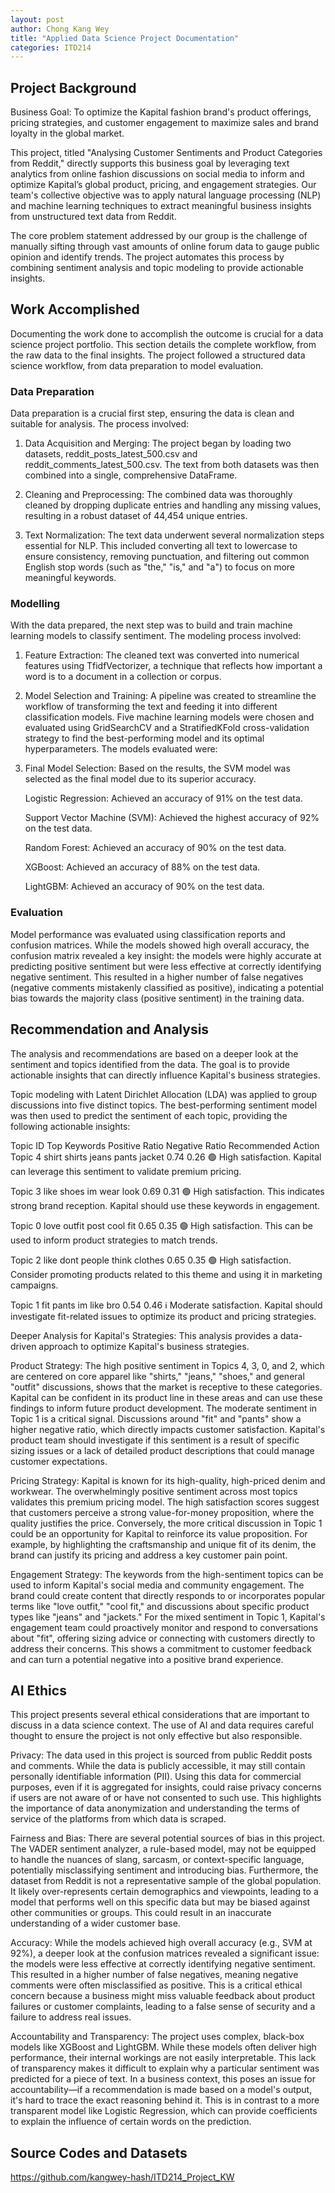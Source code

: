 ```yaml
---
layout: post
author: Chong Kang Wey
title: "Applied Data Science Project Documentation"
categories: ITD214
---
```

## Project Background
Business Goal: To optimize the Kapital fashion brand's product offerings, pricing strategies, and customer engagement to maximize sales and brand loyalty in the global market.

This project, titled "Analysing Customer Sentiments and Product Categories from Reddit," directly supports this business goal by leveraging text analytics from online fashion discussions on social media to inform and optimize Kapital’s global product, pricing, and engagement strategies. Our team's collective objective was to apply natural language processing (NLP) and machine learning techniques to extract meaningful business insights from unstructured text data from Reddit.

The core problem statement addressed by our group is the challenge of manually sifting through vast amounts of online forum data to gauge public opinion and identify trends. The project automates this process by combining sentiment analysis and topic modeling to provide actionable insights.

## Work Accomplished
Documenting the work done to accomplish the outcome is crucial for a data science project portfolio. This section details the complete workflow, from the raw data to the final insights.
The project followed a structured data science workflow, from data preparation to model evaluation.

### Data Preparation
Data preparation is a crucial first step, ensuring the data is clean and suitable for analysis. The process involved:

1. Data Acquisition and Merging: The project began by loading two datasets, reddit_posts_latest_500.csv and reddit_comments_latest_500.csv. The text from both datasets was then combined into a single, comprehensive DataFrame.

2. Cleaning and Preprocessing: The combined data was thoroughly cleaned by dropping duplicate entries and handling any missing values, resulting in a robust dataset of 44,454 unique entries.

3. Text Normalization: The text data underwent several normalization steps essential for NLP. This included converting all text to lowercase to ensure consistency, removing punctuation, and filtering out common English stop words (such as "the," "is," and "a") to focus on more meaningful keywords.

### Modelling
With the data prepared, the next step was to build and train machine learning models to classify sentiment. The modeling process involved:

1. Feature Extraction: The cleaned text was converted into numerical features using TfidfVectorizer, a technique that reflects how important a word is to a            document in a collection or corpus.

2. Model Selection and Training: A pipeline was created to streamline the workflow of transforming the text and feeding it into different classification models.       Five machine learning models were chosen and evaluated using GridSearchCV and a StratifiedKFold cross-validation strategy to find the best-performing model and     its optimal hyperparameters. The models evaluated were:

3. Final Model Selection: Based on the results, the SVM model was selected as the final model due to its superior accuracy.

    Logistic Regression: Achieved an accuracy of 91% on the test data.
 
    Support Vector Machine (SVM): Achieved the highest accuracy of 92% on the test data.
 
    Random Forest: Achieved an accuracy of 90% on the test data.
 
    XGBoost: Achieved an accuracy of 88% on the test data.
 
    LightGBM: Achieved an accuracy of 90% on the test data.

### Evaluation
Model performance was evaluated using classification reports and confusion matrices. While the models showed high overall accuracy, the confusion matrix revealed a key insight: the models were highly accurate at predicting positive sentiment but were less effective at correctly identifying negative sentiment. This resulted in a higher number of false negatives (negative comments mistakenly classified as positive), indicating a potential bias towards the majority class (positive sentiment) in the training data.

## Recommendation and Analysis
The analysis and recommendations are based on a deeper look at the sentiment and topics identified from the data. The goal is to provide actionable insights that can directly influence Kapital's business strategies.

Topic modeling with Latent Dirichlet Allocation (LDA) was applied to group discussions into five distinct topics. The best-performing sentiment model was then used to predict the sentiment of each topic, providing the following actionable insights:

Topic ID	Top Keywords	 Positive Ratio	 Negative Ratio	    Recommended Action
Topic 4	shirt shirts jeans pants jacket	0.74	0.26	🟢 High satisfaction. Kapital can leverage this sentiment to validate premium pricing.

Topic 3	like shoes im wear look	0.69	0.31	🟢 High satisfaction. This indicates strong brand reception. Kapital should use these keywords in engagement.

Topic 0	love outfit post cool fit	0.65	0.35	🟢 High satisfaction. This can be used to inform product strategies to match trends.

Topic 2	like dont people think clothes	0.65	0.35	🟢 High satisfaction. Consider promoting products related to this theme and using it in marketing campaigns.

Topic 1	fit pants im like bro	0.54	0.46	ℹ️ Moderate satisfaction. Kapital should investigate fit-related issues to optimize its product and pricing strategies.

Deeper Analysis for Kapital's Strategies:
This analysis provides a data-driven approach to optimize Kapital's business strategies.

Product Strategy: The high positive sentiment in Topics 4, 3, 0, and 2, which are centered on core apparel like "shirts," "jeans," "shoes," and general "outfit" discussions, shows that the market is receptive to these categories. Kapital can be confident in its product line in these areas and can use these findings to inform future product development. The moderate sentiment in Topic 1 is a critical signal. Discussions around "fit" and "pants" show a higher negative ratio, which directly impacts customer satisfaction. Kapital's product team should investigate if this sentiment is a result of specific sizing issues or a lack of detailed product descriptions that could manage customer expectations.

Pricing Strategy: Kapital is known for its high-quality, high-priced denim and workwear. The overwhelmingly positive sentiment across most topics validates this premium pricing model. The high satisfaction scores suggest that customers perceive a strong value-for-money proposition, where the quality justifies the price. Conversely, the more critical discussion in Topic 1 could be an opportunity for Kapital to reinforce its value proposition. For example, by highlighting the craftsmanship and unique fit of its denim, the brand can justify its pricing and address a key customer pain point.

Engagement Strategy: The keywords from the high-sentiment topics can be used to inform Kapital's social media and community engagement. The brand could create content that directly responds to or incorporates popular terms like "love outfit," "cool fit," and discussions about specific product types like "jeans" and "jackets." For the mixed sentiment in Topic 1, Kapital's engagement team could proactively monitor and respond to conversations about "fit", offering sizing advice or connecting with customers directly to address their concerns. This shows a commitment to customer feedback and can turn a potential negative into a positive brand experience.

## AI Ethics
This project presents several ethical considerations that are important to discuss in a data science context. The use of AI and data requires careful thought to ensure the project is not only effective but also responsible.

Privacy: The data used in this project is sourced from public Reddit posts and comments. While the data is publicly accessible, it may still contain personally identifiable information (PII). Using this data for commercial purposes, even if it is aggregated for insights, could raise privacy concerns if users are not aware of or have not consented to such use. This highlights the importance of data anonymization and understanding the terms of service of the platforms from which data is scraped.

Fairness and Bias: There are several potential sources of bias in this project. The VADER sentiment analyzer, a rule-based model, may not be equipped to handle the nuances of slang, sarcasm, or context-specific language, potentially misclassifying sentiment and introducing bias. Furthermore, the dataset from Reddit is not a representative sample of the global population. It likely over-represents certain demographics and viewpoints, leading to a model that performs well on this specific data but may be biased against other communities or groups. This could result in an inaccurate understanding of a wider customer base.

Accuracy: While the models achieved high overall accuracy (e.g., SVM at 92%), a deeper look at the confusion matrices revealed a significant issue: the models were less effective at correctly identifying negative sentiment. This resulted in a higher number of false negatives, meaning negative comments were often misclassified as positive. This is a critical ethical concern because a business might miss valuable feedback about product failures or customer complaints, leading to a false sense of security and a failure to address real issues.

Accountability and Transparency: The project uses complex, black-box models like XGBoost and LightGBM. While these models often deliver high performance, their internal workings are not easily interpretable. This lack of transparency makes it difficult to explain why a particular sentiment was predicted for a piece of text. In a business context, this poses an issue for accountability—if a recommendation is made based on a model's output, it's hard to trace the exact reasoning behind it. This is in contrast to a more transparent model like Logistic Regression, which can provide coefficients to explain the influence of certain words on the prediction.

## Source Codes and Datasets
https://github.com/kangwey-hash/ITD214_Project_KW
